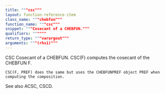 ```yaml
---
title: """csc"""
layout: function-reference-item
class_name: """chebfun"""
function_name: """csc"""
snippet: """Cosecant of a CHEBFUN."""
qualifiers: """"""
return_type: """varargout"""
arguments: """(rhs1)"""
---
```


 CSC   Cosecant of a CHEBFUN.
    CSC(F) computes the cosecant of the CHEBFUN F.
 
    CSC(F, PREF) does the same but uses the CHEBFUNPREF object PREF when
    computing the composition.
 
  See also ACSC, CSCD.
